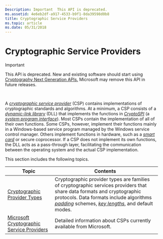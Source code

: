 ```yaml
---
Description: Important  This API is deprecated.
ms.assetid: 4e6eb2df-a917-4533-b9f1-8da39598d0b8
title: Cryptographic Service Providers
ms.topic: article
ms.date: 05/31/2018
---
```


# Cryptographic Service Providers

> [!IMPORTANT]
> This API is deprecated. New and existing software should start using [Cryptography Next Generation APIs.](/windows/desktop/SecCNG/cng-portal) Microsoft may remove this API in future releases.

 

A [*cryptographic service provider*](../secgloss/c-gly.md) (CSP) contains implementations of cryptographic standards and algorithms. At a minimum, a CSP consists of a [*dynamic-link library*](../secgloss/d-gly.md) (DLL) that implements the functions in [*CryptoSPI*](../secgloss/c-gly.md) (a [*system program interface*](../secgloss/s-gly.md)). Most CSPs contain the implementation of all of their own functions. Some CSPs, however, implement their functions mainly in a Windows-based service program managed by the Windows service control manager. Others implement functions in hardware, such as a [*smart card*](../secgloss/s-gly.md) or secure coprocessor. If a CSP does not implement its own functions, the DLL acts as a pass-through layer, facilitating the communication between the operating system and the actual CSP implementation.

This section includes the following topics.



| Topic                                                                                      | Contents                                                                                                                                                                                                                                                                                                                                                  |
|--------------------------------------------------------------------------------------------|-----------------------------------------------------------------------------------------------------------------------------------------------------------------------------------------------------------------------------------------------------------------------------------------------------------------------------------------------------------|
| [Cryptographic Provider Types](cryptographic-provider-types.md)                           | Cryptographic provider types are families of cryptographic services providers that share data formats and cryptographic protocols. Data formats include algorithms [*padding*](../secgloss/p-gly.md) schemes, [*key lengths*](../secgloss/k-gly.md), and default modes. |
| [Microsoft Cryptographic Service Providers](microsoft-cryptographic-service-providers.md) | Detailed information about CSPs currently available from Microsoft.                                                                                                                                                                                                                                                                                       |



 

 

 